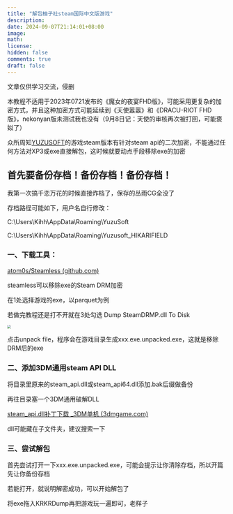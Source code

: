 ```yaml
---
title: "解包柚子社steam国际中文版游戏"
description: 
date: 2024-09-07T21:14:01+08:00
image: 
math: 
license: 
hidden: false
comments: true
draft: false
---
```


文章仅供学习交流，侵删

本教程不适用于2023年0721发布的《魔女的夜宴FHD版》，可能采用更复杂的加密方式，并且这种加密方式可能延续到《天使嚣嚣》和《DRACU-RIOT FHD版》，nekonyan版未测试我也没有（9月8日记：天使的审核再次被打回，可能褒姒了）

众所周知[YUZUSOFT](https://www.yuzu-soft.com/)的游戏steam版本有针对steam api的二次加密，不能通过任何方法对XP3或exe直接解包，这时候就要动点手段移除exe的加密

## 首先要备份存档！备份存档！备份存档！

我第一次搞千恋万花的时候直接炸档了，保存的丛雨CG全没了

存档路径可能如下，用户名自行修改：

C:\Users\Kihh\AppData\Roaming\YuzuSoft

C:\Users\Kihh\AppData\Roaming\Yuzusoft_HIKARIFIELD

### 一、下载工具：

[atom0s/Steamless (github.com)](https://github.com/atom0s/Steamless/releases)

steamless可以移除exe的Steam DRM加密

在1处选择游戏的exe，以parquet为例

若做完教程还是打不开就在3处勾选 Dump SteamDRMP.dll To Disk

<img src="https://resources.blog.kihh.xyz/image/20240908035939.png" style="zoom:50%;" />

点击unpack file，程序会在游戏目录生成xxx.exe.unpacked.exe，这就是移除DRM后的exe

### 二、添加3DM通用steam API DLL

将目录里原来的steam_api.dll或steam_api64.dll添加.bak后缀做备份

再往目录塞一个3DM通用破解DLL

[steam_api.dll补丁下载 _3DM单机 (3dmgame.com)](https://dl.3dmgame.com/patch/103469.html)

dll可能藏在子文件夹，建议搜索一下

### 三、尝试解包

首先尝试打开一下xxx.exe.unpacked.exe，可能会提示让你清除存档，所以开篇先让你备份存档

若能打开，就说明解密成功，可以开始解包了

将exe拖入KRKRDump再把游戏玩一遍即可，老样子
